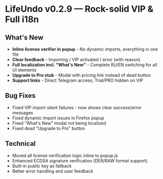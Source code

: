 # LifeUndo v0.2.9 — Rock-solid VIP & Full i18n

## What's New
- **Inline license verifier in popup** - No dynamic imports, everything in one file
- **Clear feedback** - Importing / VIP activated / error (with reason)
- **Full localization incl. "What's New"** - Complete RU/EN switching for all UI elements
- **Upgrade to Pro stub** - Modal with pricing link instead of dead button
- **Support links** - Direct Telegram access; Trial/PRO hidden on VIP

## Bug Fixes
- Fixed VIP import silent failures - now shows clear success/error messages
- Fixed dynamic import issues in Firefox popup
- Fixed "What's New" modal not being localized
- Fixed dead "Upgrade to Pro" button

## Technical
- Moved all license verification logic inline to popup.js
- Enhanced ECDSA signature verification (DER/RAW format support)
- Built-in public key as fallback
- Better error handling and user feedback




















